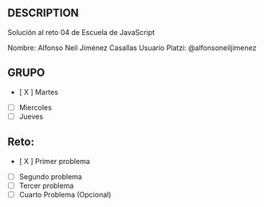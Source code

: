 ## DESCRIPTION

Solución al reto 04 de Escuela de JavaScript

Nombre: Alfonso Neil Jiménez Casallas
Usuario Platzi: @alfonsoneiljimenez

## GRUPO
- [ X ] Martes
- [ ] Miercoles
- [ ] Jueves

## Reto:
  - [ X ] Primer problema
  - [ ] Segundo problema
  - [ ] Tercer problema
  - [ ] Cuarto Problema (Opcional)